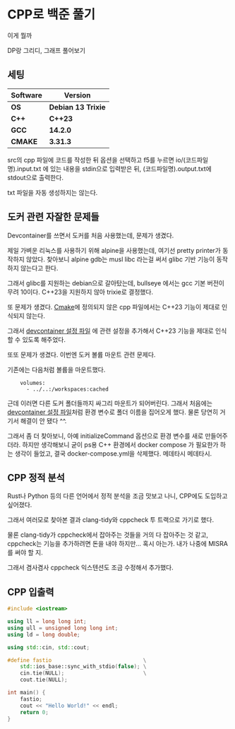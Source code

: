 # CPP로 백준 풀기

이게 뭘까

DP랑 그리디, 그래프 풀어보기

## 세팅
  
|**Software**|**Version**|
|---|---|
|**OS**|**Debian 13 Trixie**|
|**C++**|**C++23**|
|**GCC**|**14.2.0**|
|**CMAKE**|**3.31.3**|

src의 cpp 파일에 코드를 작성한 뒤 옵션을 선택하고 f5를 누르면 io/(코드파일명).input.txt 에 있는 내용을 stdin으로 입력받은 뒤, (코드파일명).output.txt에 stdout으로 출력한다.

txt 파일을 자동 생성하지는 않는다.

## 도커 관련 자잘한 문제들

Devcontainer를 쓰면서 도커를 처음 사용했는데, 문제가 생겼다.

제일 가벼운 리눅스를 사용하기 위해 alpine을 사용했는데, 여기선 pretty printer가 동작하지 않았다. 찾아보니 alpine gdb는 musl libc 라는걸 써서 glibc 기반 기능이 동작하지 않는다고 한다.

그래서 glibc를 지원하는 debian으로 갈아탔는데, bullseye 에서는 gcc 기본 버전이 무려 10이다. C++23을 지원하지 않아 trixie로 결정했다.

또 문제가 생겼다. [Cmake](./CMakeLists.txt)에 정의되지 않은 cpp 파일에서는 C++23 기능이 제대로 인식되지 않는다.

그래서 [devcontainer 설정 파일](./.devcontainer/devcontainer.json#L14) 에 관련 설정을 추가해서 C++23 기능을 제대로 인식할 수 있도록 해주었다.

또또 문제가 생겼다. 이번엔 도커 볼륨 마운트 관련 문제다.

기존에는 다음처럼 볼륨을 마운트했다.

```compose
    volumes:
      - ../..:/workspaces:cached
```

근데 이러면 다른 도커 폴더들까지 싸그리 마운트가 되어버린다. 그래서 처음에는 [devcontainer 설정 파일](./.devcontainer/devcontainer.json#L5)처럼 환경 변수로 폴더 이름을 집어오게 했다. 물론 당연히 거기서 해결이 안 됐다 ^^.

그래서 좀 더 찾아보니, 아예 initializeCommand 옵션으로 환경 변수를 새로 만들어주더라. 하지만 생각해보니 굳이 ps용 C++ 환경에서 docker compose 가 필요한가 하는 생각이 들었고, 결국 docker-compose.yml을 삭제했다. 메데타시 메데타시.

## CPP 정적 분석

Rust나 Python 등의 다른 언어에서 정적 분석을 조금 맛보고 나니, CPP에도 도입하고 싶어졌다.

그래서 여러모로 찾아본 결과 clang-tidy와 cppcheck 투 트랙으로 가기로 했다.

물론 clang-tidy가 cppcheck에서 잡아주는 것들을 거의 다 잡아주는 것 같고, cppcheck는 기능을 추가하려면 돈을 내야 하지만... 혹시 아는가. 내가 나중에 MISRA를 써야 할 지.

그래서 겸사겸사 cppcheck 익스텐션도 조금 수정해서 추가했다.

## CPP 입출력

```cpp
#include <iostream>

using ll = long long int;
using ull = unsigned long long int;
using ld = long double;

using std::cin, std::cout;

#define fastio                             \
    std::ios_base::sync_with_stdio(false); \
    cin.tie(NULL);                         \
    cout.tie(NULL);

int main() {
    fastio;
    cout << "Hello World!" << endl;
    return 0;
}
```
